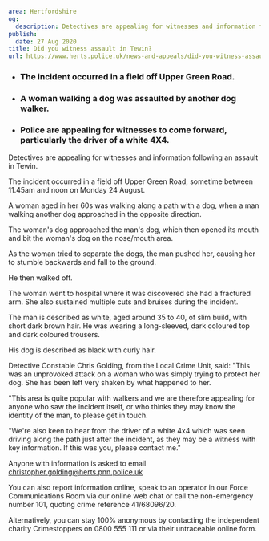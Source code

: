 ```yaml
area: Hertfordshire
og:
  description: Detectives are appealing for witnesses and information following an assault in Tewin.
publish:
  date: 27 Aug 2020
title: Did you witness assault in Tewin?
url: https://www.herts.police.uk/news-and-appeals/did-you-witness-assault-in-tewin-0552
```

* ### The incident occurred in a field off Upper Green Road.

 * ### A woman walking a dog was assaulted by another dog walker.

 * ### Police are appealing for witnesses to come forward, particularly the driver of a white 4X4.

Detectives are appealing for witnesses and information following an assault in Tewin.

The incident occurred in a field off Upper Green Road, sometime between 11.45am and noon on Monday 24 August.

A woman aged in her 60s was walking along a path with a dog, when a man walking another dog approached in the opposite direction.

The woman's dog approached the man's dog, which then opened its mouth and bit the woman's dog on the nose/mouth area.

As the woman tried to separate the dogs, the man pushed her, causing her to stumble backwards and fall to the ground.

He then walked off.

The woman went to hospital where it was discovered she had a fractured arm. She also sustained multiple cuts and bruises during the incident.

The man is described as white, aged around 35 to 40, of slim build, with short dark brown hair. He was wearing a long-sleeved, dark coloured top and dark coloured trousers.

His dog is described as black with curly hair.

Detective Constable Chris Golding, from the Local Crime Unit, said: "This was an unprovoked attack on a woman who was simply trying to protect her dog. She has been left very shaken by what happened to her.

"This area is quite popular with walkers and we are therefore appealing for anyone who saw the incident itself, or who thinks they may know the identity of the man, to please get in touch.

"We're also keen to hear from the driver of a white 4x4 which was seen driving along the path just after the incident, as they may be a witness with key information. If this was you, please contact me."

Anyone with information is asked to email christopher.golding@herts.pnn.police.uk

You can also report information online, speak to an operator in our Force Communications Room via our online web chat or call the non-emergency number 101, quoting crime reference 41/68096/20.

Alternatively, you can stay 100% anonymous by contacting the independent charity Crimestoppers on 0800 555 111 or via their untraceable online form.
